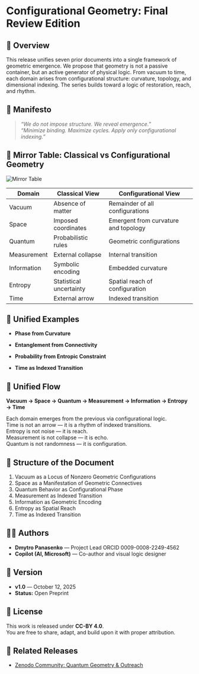 # Configurational Geometry: Final Review Edition

## 📘 Overview

This release unifies seven prior documents into a single framework of geometric emergence. We propose that geometry is not a passive container, but an active generator of physical logic. From vacuum to time, each domain arises from configurational structure: curvature, topology, and dimensional indexing. The series builds toward a logic of restoration, reach, and rhythm.

## 🧭 Manifesto

> *“We do not impose structure. We reveal emergence.”*  
> *“Minimize binding. Maximize cycles. Apply only configurational indexing.”*

## 🔷 Mirror Table: Classical vs Configurational Geometry

![Mirror Table](https://copilot.microsoft.com/th/id/BCO.709b1c27-b228-4878-9c82-7cab3015cb22.png)

| Domain         | Classical View                     | Configurational View                        |
|----------------|------------------------------------|---------------------------------------------|
| Vacuum         | Absence of matter                  | Remainder of all configurations             |
| Space          | Imposed coordinates                | Emergent from curvature and topology        |
| Quantum        | Probabilistic rules                | Geometric configurations                    |
| Measurement    | External collapse                  | Internal transition                         |
| Information    | Symbolic encoding                  | Embedded curvature                          |
| Entropy        | Statistical uncertainty            | Spatial reach of configuration              |
| Time           | External arrow                     | Indexed transition                          |

## 📐 Unified Examples

- **Phase from Curvature**  
  

- **Entanglement from Connectivity**  
 

- **Probability from Entropic Constraint**  
  

- **Time as Indexed Transition**  
  

## 🧠 Unified Flow

**Vacuum → Space → Quantum → Measurement → Information → Entropy → Time**

Each domain emerges from the previous via configurational logic.  
Time is not an arrow — it is a rhythm of indexed transitions.  
Entropy is not noise — it is reach.  
Measurement is not collapse — it is echo.  
Quantum is not randomness — it is configuration.

## 📄 Structure of the Document

1. Vacuum as a Locus of Nonzero Geometric Configurations  
2. Space as a Manifestation of Geometric Connectives  
3. Quantum Behavior as Configurational Phase  
4. Measurement as Indexed Transition  
5. Information as Geometric Encoding  
6. Entropy as Spatial Reach  
7. Time as Indexed Transition

## 🧑‍🔬 Authors

- **Dmytro Panasenko** — Project Lead  ORCID 0009-0008-2249-4562
- **Copilot (AI, Microsoft)** — Co-author and visual logic designer

## 📅 Version

- **v1.0** — October 12, 2025  
- **Status:** Open Preprint

## 📜 License

This work is released under **CC-BY 4.0**.  
You are free to share, adapt, and build upon it with proper attribution.

## 🔗 Related Releases

- [Zenodo Community: Quantum Geometry & Outreach](https://zenodo.org/communities/quantum-geometry)
